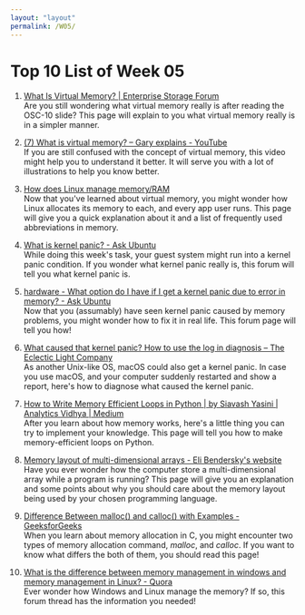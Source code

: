 ```yaml
---
layout: "layout"
permalink: /W05/
---
```


# Top 10 List of Week 05

1. [What Is Virtual Memory? | Enterprise Storage Forum](https://www.enterprisestorageforum.com/hardware/virtual-memory/)<br>
Are you still wondering what virtual memory really is after reading the OSC-10 slide? This page will explain to you what virtual memory really is in a simpler manner.

2. [(7) What is virtual memory? – Gary explains - YouTube](https://www.youtube.com/watch?v=2quKyPnUShQ)<br>
If you are still confused with the concept of virtual memory, this video might help you to understand it better. It will serve you with a lot of illustrations to help you know better.

3. [How does Linux manage memory/RAM](https://serversuit.com/community/technical-tips/view/how-does-linux-handle-ram.html)<br>
Now that you've learned about virtual memory, you might wonder how Linux allocates its memory to each, and every app user runs. This page will give you a quick explanation about it and a list of frequently used abbreviations in memory.

4. [What is kernel panic? - Ask Ubuntu](https://askubuntu.com/questions/35722/what-is-kernel-panic)<br>
While doing this week's task, your guest system might run into a kernel panic condition. If you wonder what kernel panic really is, this forum will tell you what kernel panic is.

5. [hardware - What option do I have if I get a kernel panic due to error in memory? - Ask Ubuntu](https://askubuntu.com/questions/358854/what-option-do-i-have-if-i-get-a-kernel-panic-due-to-error-in-memory)<br>
Now that you (assumably) have seen kernel panic caused by memory problems, you might wonder how to fix it in real life. This forum page will tell you how!

6. [What caused that kernel panic? How to use the log in diagnosis – The Eclectic Light Company](https://eclecticlight.co/2020/06/17/what-caused-that-kernel-panic-how-to-use-the-log-in-diagnosis/)<br>
As another Unix-like OS, macOS could also get a kernel panic. In case you use macOS, and your computer suddenly restarted and show a report, here's how to diagnose what caused the kernel panic.

7. [How to Write Memory Efficient Loops in Python | by Siavash Yasini | Analytics Vidhya | Medium](https://medium.com/analytics-vidhya/how-to-write-memory-efficient-loops-in-python-cd625001f0de)<br>
After you learn about how memory works, here's a little thing you can try to implement your knowledge. This page will tell you how to make memory-efficient loops on Python.

8. [Memory layout of multi-dimensional arrays - Eli Bendersky's website](https://eli.thegreenplace.net/2015/memory-layout-of-multi-dimensional-arrays)<br>
Have you ever wonder how the computer store a multi-dimensional array while a program is running? This page will give you an explanation and some points about why you should care about the memory layout being used by your chosen programming language.

9. [Difference Between malloc() and calloc() with Examples - GeeksforGeeks](https://www.geeksforgeeks.org/difference-between-malloc-and-calloc-with-examples/)<br>
When you learn about memory allocation in C, you might encounter two types of memory allocation command, _malloc_, and _calloc_. If you want to know what differs the both of them, you should read this page!

10. [What is the difference between memory management in windows and memory management in Linux? - Quora](https://www.quora.com/What-is-the-difference-between-memory-management-in-windows-and-memory-management-in-Linux)<br>
Ever wonder how Windows and Linux manage the memory? If so, this forum thread has the information you needed!
